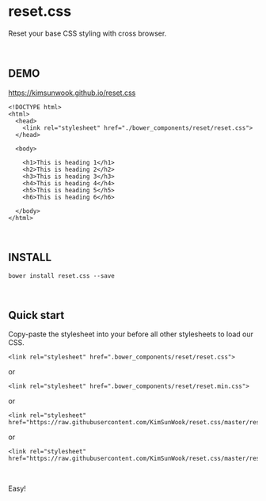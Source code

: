 reset.css
=======

Reset your base CSS styling with cross browser.

<br/>

DEMO
-------

https://kimsunwook.github.io/reset.css

```
<!DOCTYPE html>
<html>
  <head>
    <link rel="stylesheet" href="./bower_components/reset/reset.css">
  </head>

  <body>

    <h1>This is heading 1</h1>
    <h2>This is heading 2</h2>
    <h3>This is heading 3</h3>
    <h4>This is heading 4</h4>
    <h5>This is heading 5</h5>
    <h6>This is heading 6</h6>

  </body>
</html>
```

<br/>

INSTALL
-------

```
bower install reset.css --save
```

<br/>

Quick start
-------
Copy-paste the stylesheet <link> into your <head> before all other stylesheets to load our CSS.

```
<link rel="stylesheet" href=".bower_components/reset/reset.css">
```
or
```
<link rel="stylesheet" href=".bower_components/reset/reset.min.css">
```
or
```
<link rel="stylesheet" href="https://raw.githubusercontent.com/KimSunWook/reset.css/master/reset.css">
```
or
```
<link rel="stylesheet" href="https://raw.githubusercontent.com/KimSunWook/reset.css/master/reset.min.css">
```

<br/>

Easy!

